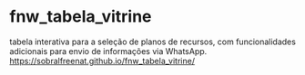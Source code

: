 # fnw_tabela_vitrine
tabela interativa para a seleção de planos de recursos, com funcionalidades adicionais para envio de informações via WhatsApp.
https://sobralfreenat.github.io/fnw_tabela_vitrine/
